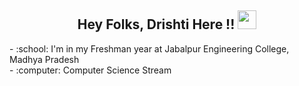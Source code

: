 <h2 align="center">Hey Folks, Drishti Here !! <img src="https://raw.githubusercontent.com/MartinHeinz/MartinHeinz/master/wave.gif" width="30px"></h2>
  - :school: I'm in my Freshman year at Jabalpur Engineering College, Madhya Pradesh <br>
  - :computer: Computer Science Stream<br>


